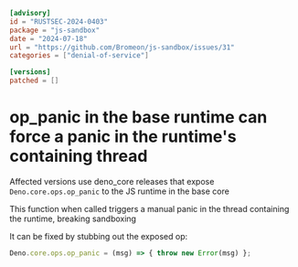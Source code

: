 ```toml
[advisory]
id = "RUSTSEC-2024-0403"
package = "js-sandbox"
date = "2024-07-18"
url = "https://github.com/Bromeon/js-sandbox/issues/31"
categories = ["denial-of-service"]

[versions]
patched = []
```

# op_panic in the base runtime can force a panic in the runtime's containing thread

Affected versions use deno_core releases that expose `Deno.core.ops.op_panic` to the JS runtime in the base core

This function when called triggers a manual panic in the thread containing the runtime, breaking sandboxing

It can be fixed by stubbing out the exposed op:
```javascript
Deno.core.ops.op_panic = (msg) => { throw new Error(msg) };
```
